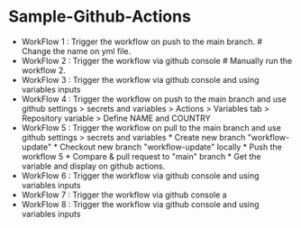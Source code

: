 # Sample-Github-Actions

* WorkFlow 1 : Trigger the workflow on push to the main branch.
                # Change the name on yml file.
* WorkFlow 2 : Trigger the workflow via github console
                # Manually run the workflow 2.
* WorkFlow 3 : Trigger the workflow via github console and using variables inputs
* WorkFlow 4 : Trigger the workflow on push to the main branch and use github settings > secrets and variables >
               Actions > Variables tab > Repository variable > Define NAME and COUNTRY
* WorkFlow 5 : Trigger the workflow on pull to the main branch and use github settings > secrets and variables
                * Create new branch "workflow-update"
                * Checkout new branch "workflow-update" locally
                * Push the workflow 5
                * Compare & pull request to "main" branch
                * Get the variable and display on github actions.
* WorkFlow 6 : Trigger the workflow via github console and using variables inputs
* WorkFlow 7 : Trigger the workflow via github console a
* WorkFlow 8 : Trigger the workflow via github console and using variables inputs
